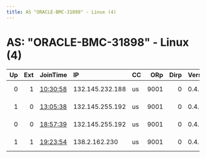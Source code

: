 ```yaml
---
title: AS "ORACLE-BMC-31898" - Linux (4)
---
```


# AS: "ORACLE-BMC-31898" - Linux (4)

|   Up |   Ext | JoinTime                                                                                              | IP              | CC   |   ORp |   Dirp | Version   | Contact                        | Nickname   |   eFamMembers |
|-----:|------:|:------------------------------------------------------------------------------------------------------|:----------------|:-----|------:|-------:|:----------|:-------------------------------|:-----------|--------------:|
|    0 |     1 | [10:30:58](https://nusenu.github.io/OrNetStats/w/relay/82D151AAFB54D03087DDF3D9EA5B248F0BE63F15.html) | 132.145.232.188 | us   |  9001 |      0 | 0.4.6.10  | Damian &lt;animacia.sk@gmail   | Deam0Exit  |             1 |
|    1 |     0 | [13:05:38](https://nusenu.github.io/OrNetStats/w/relay/E90A98854A970505AEB27934FA4D005BC92A54D9.html) | 132.145.255.192 | us   |  9001 |      0 | 0.4.7.11  | Mike Wille &lt;tor@mw.gd&gt; p | mindbyte   |             1 |
|    0 |     0 | [18:57:39](https://nusenu.github.io/OrNetStats/w/relay/1E107E8FFF148778CE94B9E3B6E5D6175654041E.html) | 132.145.255.192 | us   |  9001 |      0 | 0.4.7.11  | Mike Wille &lt;tor@mw.gd&gt;   | mindbyte3  |             1 |
|    1 |     1 | [19:23:54](https://nusenu.github.io/OrNetStats/w/relay/DF7E65746D6DE8BCB62BE1B02484567BE06A436F.html) | 138.2.162.230   | us   |  9001 |      0 | 0.4.7.11  | animacia dot sk at gmail       | Deam0Exit  |             1 |
